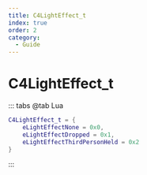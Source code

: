 ```yaml
---
title: C4LightEffect_t
index: true
order: 2
category:
  - Guide
---
```


# C4LightEffect_t
::: tabs
@tab Lua
```lua
C4LightEffect_t = {
    eLightEffectNone = 0x0,
    eLightEffectDropped = 0x1,
    eLightEffectThirdPersonHeld = 0x2
}
```
:::